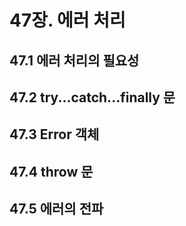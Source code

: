 # 47장. 에러 처리
## 47.1 에러 처리의 필요성
## 47.2 try...catch...finally 문
## 47.3 Error 객체
## 47.4 throw 문
## 47.5 에러의 전파